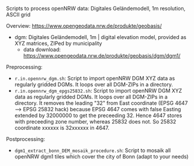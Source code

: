 Scripts to process openNRW data: Digitales Geländemodell, 1m resolution, ASCII grid

Overview: https://www.opengeodata.nrw.de/produkte/geobasis/

 * dgm: Digitales Geländemodell, 1m | digital elevation model, provided as XYZ matrices, ZIPed by municipality
     * data download: https://www.opengeodata.nrw.de/produkte/geobasis/dgm/dgm1/

Preprocessing:

 * `r.in.opennrw_dgm.sh`:  Script to import openNRW DGM XYZ data as regularly gridded DGMs. It loops over all DGM-ZIPs in a directory.
 * `r.in.opennrw_dgm_epgs25832.sh`: Script to import openNRW DGM XYZ data as regularly gridded DGMs. It loops over all DGM-ZIPs in a directory. It removes the leading "32" from East coordinate (EPSG 4647 --> EPSG 25832 hack) because EPSG 4647 comes with false Easting extended by 32000000 to get the preceeding 32.  Hence 4647 stores with preceeding zone number, whereas 25832 does not. So 25832 coordinate xxxxxx is 32xxxxxx in 4647.

Postprocessing:

 * `dgm1_extract_bonn_DEM_mosaik_procedure.sh`: Script to mosaik all openNRW dgm1 tiles which cover the city of Bonn (adapt to your needs)

